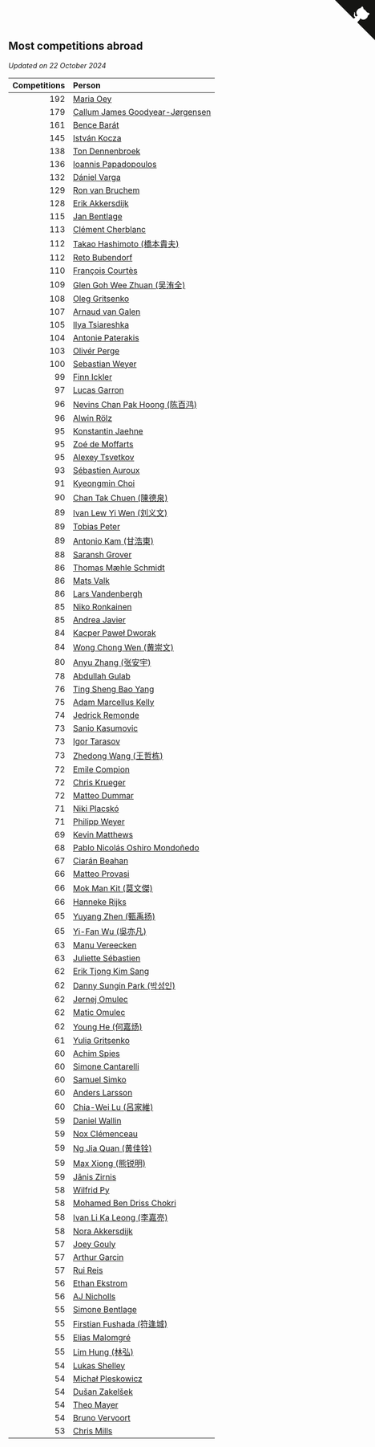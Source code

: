 ## Most competitions abroad

*Updated on 22 October 2024*

| Competitions | Person |
| ---: | :--- |
| 192 | [Maria Oey](https://www.worldcubeassociation.org/persons/2007OEYM01) |
| 179 | [Callum James Goodyear-Jørgensen](https://www.worldcubeassociation.org/persons/2012GOOD02) |
| 161 | [Bence Barát](https://www.worldcubeassociation.org/persons/2008BARA01) |
| 145 | [István Kocza](https://www.worldcubeassociation.org/persons/2005KOCZ01) |
| 138 | [Ton Dennenbroek](https://www.worldcubeassociation.org/persons/2003DENN01) |
| 136 | [Ioannis Papadopoulos](https://www.worldcubeassociation.org/persons/2013PAPA01) |
| 132 | [Dániel Varga](https://www.worldcubeassociation.org/persons/2008VARG01) |
| 129 | [Ron van Bruchem](https://www.worldcubeassociation.org/persons/2003BRUC01) |
| 128 | [Erik Akkersdijk](https://www.worldcubeassociation.org/persons/2005AKKE01) |
| 115 | [Jan Bentlage](https://www.worldcubeassociation.org/persons/2010BENT01) |
| 113 | [Clément Cherblanc](https://www.worldcubeassociation.org/persons/2014CHER05) |
| 112 | [Takao Hashimoto (橋本貴夫)](https://www.worldcubeassociation.org/persons/2007HASH01) |
| 112 | [Reto Bubendorf](https://www.worldcubeassociation.org/persons/2012BUBE01) |
| 110 | [François Courtès](https://www.worldcubeassociation.org/persons/2008COUR01) |
| 109 | [Glen Goh Wee Zhuan (吴洧全)](https://www.worldcubeassociation.org/persons/2015ZHUA01) |
| 108 | [Oleg Gritsenko](https://www.worldcubeassociation.org/persons/2011GRIT01) |
| 107 | [Arnaud van Galen](https://www.worldcubeassociation.org/persons/2006GALE01) |
| 105 | [Ilya Tsiareshka](https://www.worldcubeassociation.org/persons/2012TERE01) |
| 104 | [Antonie Paterakis](https://www.worldcubeassociation.org/persons/2012PATE01) |
| 103 | [Olivér Perge](https://www.worldcubeassociation.org/persons/2007PERG01) |
| 100 | [Sebastian Weyer](https://www.worldcubeassociation.org/persons/2010WEYE02) |
| 99 | [Finn Ickler](https://www.worldcubeassociation.org/persons/2012ICKL01) |
| 97 | [Lucas Garron](https://www.worldcubeassociation.org/persons/2006GARR01) |
| 96 | [Nevins Chan Pak Hoong (陈百鸿)](https://www.worldcubeassociation.org/persons/2010CHAN20) |
| 96 | [Alwin Rölz](https://www.worldcubeassociation.org/persons/2016ROLZ01) |
| 95 | [Konstantin Jaehne](https://www.worldcubeassociation.org/persons/2015JAEH01) |
| 95 | [Zoé de Moffarts](https://www.worldcubeassociation.org/persons/2010MOFF02) |
| 95 | [Alexey Tsvetkov](https://www.worldcubeassociation.org/persons/2017TSVE02) |
| 93 | [Sébastien Auroux](https://www.worldcubeassociation.org/persons/2008AURO01) |
| 91 | [Kyeongmin Choi](https://www.worldcubeassociation.org/persons/2017CHOI07) |
| 90 | [Chan Tak Chuen (陳德泉)](https://www.worldcubeassociation.org/persons/2007CHUE01) |
| 89 | [Ivan Lew Yi Wen (刘义文)](https://www.worldcubeassociation.org/persons/2012WENI01) |
| 89 | [Tobias Peter](https://www.worldcubeassociation.org/persons/2014PETE03) |
| 89 | [Antonio Kam (甘浩東)](https://www.worldcubeassociation.org/persons/2017TUNG13) |
| 88 | [Saransh Grover](https://www.worldcubeassociation.org/persons/2014GROV01) |
| 86 | [Thomas Mæhle Schmidt](https://www.worldcubeassociation.org/persons/2013SCHM02) |
| 86 | [Mats Valk](https://www.worldcubeassociation.org/persons/2007VALK01) |
| 86 | [Lars Vandenbergh](https://www.worldcubeassociation.org/persons/2003VAND01) |
| 85 | [Niko Ronkainen](https://www.worldcubeassociation.org/persons/2010RONK01) |
| 85 | [Andrea Javier](https://www.worldcubeassociation.org/persons/2010JAVI01) |
| 84 | [Kacper Paweł Dworak](https://www.worldcubeassociation.org/persons/2020DWOR01) |
| 84 | [Wong Chong Wen (黄崇文)](https://www.worldcubeassociation.org/persons/2014WENW01) |
| 80 | [Anyu Zhang (张安宇)](https://www.worldcubeassociation.org/persons/2012ZHAN08) |
| 78 | [Abdullah Gulab](https://www.worldcubeassociation.org/persons/2014GULA02) |
| 76 | [Ting Sheng Bao Yang](https://www.worldcubeassociation.org/persons/2008BAOY01) |
| 75 | [Adam Marcellus Kelly](https://www.worldcubeassociation.org/persons/2016KELL10) |
| 74 | [Jedrick Remonde](https://www.worldcubeassociation.org/persons/2008REMO01) |
| 73 | [Sanio Kasumovic](https://www.worldcubeassociation.org/persons/2009KASU01) |
| 73 | [Igor Tarasov](https://www.worldcubeassociation.org/persons/2016TARA04) |
| 73 | [Zhedong Wang (王哲栋)](https://www.worldcubeassociation.org/persons/2015WANG83) |
| 72 | [Emile Compion](https://www.worldcubeassociation.org/persons/2007COMP01) |
| 72 | [Chris Krueger](https://www.worldcubeassociation.org/persons/2006KRUE01) |
| 72 | [Matteo Dummar](https://www.worldcubeassociation.org/persons/2017DUMM01) |
| 71 | [Niki Placskó](https://www.worldcubeassociation.org/persons/2008PLAC01) |
| 71 | [Philipp Weyer](https://www.worldcubeassociation.org/persons/2010WEYE01) |
| 69 | [Kevin Matthews](https://www.worldcubeassociation.org/persons/2010MATT02) |
| 68 | [Pablo Nicolás Oshiro Mondoñedo](https://www.worldcubeassociation.org/persons/2010MOND01) |
| 67 | [Ciarán Beahan](https://www.worldcubeassociation.org/persons/2012BEAH01) |
| 66 | [Matteo Provasi](https://www.worldcubeassociation.org/persons/2009PROV01) |
| 66 | [Mok Man Kit (莫文傑)](https://www.worldcubeassociation.org/persons/2009KITM01) |
| 66 | [Hanneke Rijks](https://www.worldcubeassociation.org/persons/2008RIJK01) |
| 65 | [Yuyang Zhen (甄禹扬)](https://www.worldcubeassociation.org/persons/2013ZHEN11) |
| 65 | [Yi-Fan Wu (吳亦凡)](https://www.worldcubeassociation.org/persons/2010WUIF01) |
| 63 | [Manu Vereecken](https://www.worldcubeassociation.org/persons/2010VERE01) |
| 63 | [Juliette Sébastien](https://www.worldcubeassociation.org/persons/2014SEBA01) |
| 62 | [Erik Tjong Kim Sang](https://www.worldcubeassociation.org/persons/2018SANG01) |
| 62 | [Danny Sungin Park (박성인)](https://www.worldcubeassociation.org/persons/2015PARK13) |
| 62 | [Jernej Omulec](https://www.worldcubeassociation.org/persons/2010OMUL01) |
| 62 | [Matic Omulec](https://www.worldcubeassociation.org/persons/2010OMUL02) |
| 62 | [Young He (何嘉炀)](https://www.worldcubeassociation.org/persons/2014HEYO01) |
| 61 | [Yulia Gritsenko](https://www.worldcubeassociation.org/persons/2012SIDO01) |
| 60 | [Achim Spies](https://www.worldcubeassociation.org/persons/2021SPIE01) |
| 60 | [Simone Cantarelli](https://www.worldcubeassociation.org/persons/2012CANT02) |
| 60 | [Samuel Simko](https://www.worldcubeassociation.org/persons/2016SIMK01) |
| 60 | [Anders Larsson](https://www.worldcubeassociation.org/persons/2003LARS01) |
| 60 | [Chia-Wei Lu (呂家維)](https://www.worldcubeassociation.org/persons/2007LUCH01) |
| 59 | [Daniel Wallin](https://www.worldcubeassociation.org/persons/2013WALL03) |
| 59 | [Nox Clémenceau](https://www.worldcubeassociation.org/persons/2015CLEM03) |
| 59 | [Ng Jia Quan (黄佳铨)](https://www.worldcubeassociation.org/persons/2015QUAN03) |
| 59 | [Max Xiong (熊锐明)](https://www.worldcubeassociation.org/persons/2015XION03) |
| 59 | [Jānis Zirnis](https://www.worldcubeassociation.org/persons/2013ZIRN01) |
| 58 | [Wilfrid Py](https://www.worldcubeassociation.org/persons/2016PYWI01) |
| 58 | [Mohamed Ben Driss Chokri](https://www.worldcubeassociation.org/persons/2015CHOK01) |
| 58 | [Ivan Li Ka Leong (李嘉亮)](https://www.worldcubeassociation.org/persons/2015LEON02) |
| 58 | [Nora Akkersdijk](https://www.worldcubeassociation.org/persons/2009CHRI03) |
| 57 | [Joey Gouly](https://www.worldcubeassociation.org/persons/2007GOUL01) |
| 57 | [Arthur Garcin](https://www.worldcubeassociation.org/persons/2014GARC27) |
| 57 | [Rui Reis](https://www.worldcubeassociation.org/persons/2015REIS02) |
| 56 | [Ethan Ekstrom](https://www.worldcubeassociation.org/persons/2018EKST01) |
| 56 | [AJ Nicholls](https://www.worldcubeassociation.org/persons/2015NICH04) |
| 55 | [Simone Bentlage](https://www.worldcubeassociation.org/persons/2014OHLE01) |
| 55 | [Firstian Fushada (符逢城)](https://www.worldcubeassociation.org/persons/2015FUSH01) |
| 55 | [Elias Malomgré](https://www.worldcubeassociation.org/persons/2017MALO02) |
| 55 | [Lim Hung (林弘)](https://www.worldcubeassociation.org/persons/2016HUNG08) |
| 54 | [Lukas Shelley](https://www.worldcubeassociation.org/persons/2016SHEL03) |
| 54 | [Michał Pleskowicz](https://www.worldcubeassociation.org/persons/2009PLES01) |
| 54 | [Dušan Zakelšek](https://www.worldcubeassociation.org/persons/2012ZAKE02) |
| 54 | [Theo Mayer](https://www.worldcubeassociation.org/persons/2012MAYE01) |
| 54 | [Bruno Vervoort](https://www.worldcubeassociation.org/persons/2011VERV01) |
| 53 | [Chris Mills](https://www.worldcubeassociation.org/persons/2014MILL04) |


<a href="https://github.com/jonatanklosko/wca_statistics" class="github-corner" aria-label="View source on Github"><svg width="80" height="80" viewBox="0 0 250 250" style="fill:#151513; color:#fff; position: absolute; top: 0; border: 0; right: 0;" aria-hidden="true"><path d="M0,0 L115,115 L130,115 L142,142 L250,250 L250,0 Z"></path><path d="M128.3,109.0 C113.8,99.7 119.0,89.6 119.0,89.6 C122.0,82.7 120.5,78.6 120.5,78.6 C119.2,72.0 123.4,76.3 123.4,76.3 C127.3,80.9 125.5,87.3 125.5,87.3 C122.9,97.6 130.6,101.9 134.4,103.2" fill="currentColor" style="transform-origin: 130px 106px;" class="octo-arm"></path><path d="M115.0,115.0 C114.9,115.1 118.7,116.5 119.8,115.4 L133.7,101.6 C136.9,99.2 139.9,98.4 142.2,98.6 C133.8,88.0 127.5,74.4 143.8,58.0 C148.5,53.4 154.0,51.2 159.7,51.0 C160.3,49.4 163.2,43.6 171.4,40.1 C171.4,40.1 176.1,42.5 178.8,56.2 C183.1,58.6 187.2,61.8 190.9,65.4 C194.5,69.0 197.7,73.2 200.1,77.6 C213.8,80.2 216.3,84.9 216.3,84.9 C212.7,93.1 206.9,96.0 205.4,96.6 C205.1,102.4 203.0,107.8 198.3,112.5 C181.9,128.9 168.3,122.5 157.7,114.1 C157.9,116.9 156.7,120.9 152.7,124.9 L141.0,136.5 C139.8,137.7 141.6,141.9 141.8,141.8 Z" fill="currentColor" class="octo-body"></path></svg></a><style>.github-corner:hover .octo-arm{animation:octocat-wave 560ms ease-in-out}@keyframes octocat-wave{0%,100%{transform:rotate(0)}20%,60%{transform:rotate(-25deg)}40%,80%{transform:rotate(10deg)}}@media (max-width:500px){.github-corner:hover .octo-arm{animation:none}.github-corner .octo-arm{animation:octocat-wave 560ms ease-in-out}}</style>
